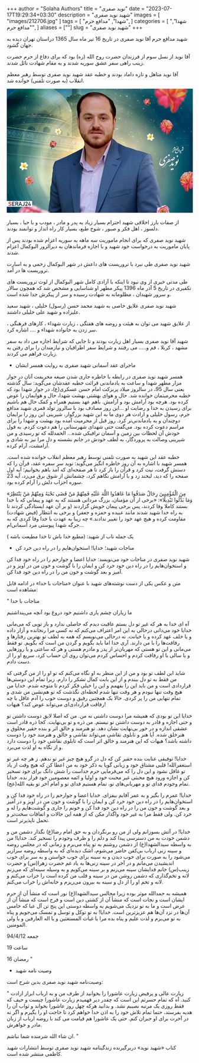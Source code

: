 +++
author = "Solaha Authors"
title = "نوید صفری"
date = "2023-07-17T19:29:34+03:30"
description = "شهید نوید صفری"
images = [
    "images/212706.jpg"
]
tags = [
    "شهدا",
    "مدافع حرم",
]
categories = [
    "شهدا",
    "مدافع حرم",
]
aliases = [""]
slug = "شهید نوید صفری"
+++

شهید مدافع حرم آقا نوید صفری در تاریخ 16 تیر ماه سال 1365 دراستان تهران دیده به جهان گشود.

آقا نوید از نسل سوم از فرزندان حضرت روح الله (ره) بود که برای دفاع از حرم حضرت زینب راهی سفر عشق سوریه شدند و به مقام شهادت نائل شدند.

آقا نوید متاهل و تازه داماد بودند و خطبه عقد شهید نوید صفری توسط رهبر معظم انقلاب (به صورت تلفنی) خوانده شد.

![نوید صفری](images/212706.jpg)

از صفات بارز اخلاقی شهید احترام بسیار زیاد به پدر و مادر ، مودب و با حیا ، بسیار دلسوز ، اهل فکر و صبور ، شوخ طبع، بسیار کار راه انداز و توانمند بودند.

شهید نوید صفری که برای انجام ماموریت سه ماهه به سوریه اعزام شده بودند پس از پایان ماموریت به درخواست خود شهید و با اجازه فرماندهان به دیرالزور البوکمال اعزام شدند.

شهید نوید صفری طی نبرد با تروریست های داعش در شهر البوکمال زخمی و به اسارت تروریست ها در آمد.

طی مدتی خبری از وی نبود تا اینکه با آزادی کامل شهر البوکمال از لوث تروریست های تکفیری در تاریخ 5 آذر ماه 1396 پیکر مطهر او شناسایی و مشخص شد که همچون سالار و سرور شهیدان ، مظلومانه به شهادت رسیده و سر از پیکرش جدا شده است.

شهید نوید صفری علایق خاصی به شهید محمد حسن (رسول) خلیلی ، شهید سعید علیزاده و شهید علی خلیلی داشتند.

از علایق شهید می توان به هیئت و روضه های هفتگی ، زیارت شهداء ، کارهای فرهنگی ، سر زدن به خانواده شهداء و …. اشاره کرد.

شهید آقا نوید صفری بسیار اهل زیارت بودند و تا جایی که شرایط اجازه می داد به سفر مشهد ، کربلا ، قم و….. می رفتند و شرایط سفر اطرافیان و نیازمندان را برای رفتن به زیارت فراهم می کردند.

* ماجرای عقد آسمانی شهید صفری به روایت همسر ایشان

همسر شهید نوید صفری در رابطه با خاطره  جاری شدن صیغه محریمت آنان در جوار مزار مطهر شهدا و ساعت به یادماندنی قرائت خطبه عقدشان می‌گوید: سال گذشته یعنی سال 95، در سالروز میلاد پربرکت امام حسن عسکری(ع)، در جوار شهدا بود که خطبه محرمیتمان خوانده شد. حال و هوای بهشتی بهشت شهدا، حال و هوایمان را عوض کرده بود.  هرچه بود آرامش بود و آرامش. باهم عهد بستیم همراه و کمک حال هم باشیم برای رسیدن به خدا و رضایت او ...این روز مصادف بود با سالروز تولد قمری شهید مدافع حرم، رسول خلیلی و ارادت هر دوی ما به این شهید بزرگوار، شیرینی این روز را برایمان دوچندان و به یادماندنی‌تر کرد. روز قبل از محرمیت آمده بود بهشت و شهدا را برای مراسم دعوت کرده بود. می‌گفت حتی شهدای شهرستانی را هم دعوت کردم. به قول خودش آن لحظات بین زمین و آسمان ترافیکی شده... الحمدلله که تو رسیدی و من شیرینی وصالت به پروردگار، به لطف خودش در جانم نشسته و دل مرا نیز به شادی و آرامشت، آرام کرده.

خطبه عقد این شهید به صورت تلفنی توسط رهبر معظم انقلاب خوانده شده است. همسر شهید با اشاره به آن روز خاطره انگیز می‌گوید: نوید سر سفره عقد، قرآن را که دستش گرفت، نیت کرد و قرآن را باز کرد تا هر صفحه‌ای که آمد باهم بخوانیم؛ آیه اول صفحه را که دید، لبخند زد و با آرامش نگاهم کرد، چشمانش از شوق برق می‌زد، آیه 23 سوره احزاب دلش را آرام کرده بود.

«مِنَ الْمُؤْمِنِینَ رِجَالٌ صَدَقُوا مَا عَاهَدُوا اللَّهَ عَلَیْهِ فَمِنْهُمْ مَنْ قَضَى نَحْبَهُ وَمِنْهُمْ مَنْ یَنْتَظِرُ وَمَا بَدَّلُوا تَبْدِیلًا»: «برخی از آن مؤمنان، بزرگ مردانی هستند که به عهد و پیمانی که با خدا بستند کاملا وفا کردند، پس برخی پیمان خویش گزاردند (و بر آن عهد ایستادگی کردند تا به راه خدا شهید شدند مانند عبیده و حمزه و جعفر) و برخی به انتظار (فیض شهادت) مقاومت کرده و هیچ عهد خود را تغییر ندادند.»
چه زیبا به عهدت با خدا وفا کردی که به جرگه شهدا پیوستی مرد آسمانی‌ام...

یک جمله ناب از شهید: (مطیع خدا باش تا خدا مطیعت باشه )

* مناجات شهید؛ خدایا! استخوان‌هایم را در راه دین خرد کن

شهید نوید صفری در مناجات خود می‌نویسد: خدایا اعضا و جوارحم را در راه خود فدا کن و استخوان‌هایم را در راه دین خود خرد کن و ایمان را با گوشت و خون من در آویز و در آمیز و بعد گوشت و خون من را در راه دین خود فدا کن.

متن و عکس یکی از دست نوشته‌های شهید با عنوان «مناجات با خدا» در ادامه قابل مشاهده است:

" مناجات با خدا

ما زیاران چشم یاری داشتیم
خود دروغ بود آنچه می‌پنداشتیم

آه ای خدا به هر که غیر تو دل بستم عاقبت دیدم که حاصلی ندارد و باز تویی که می‌مانی خدایا خود می‌دانی درحالی به این امر اعتراف می‌کنم که نه کسی مرا رنجانده و آزار داده و یا خلف عهد کرده و یا خیانت. نه درحالی می‌نویسم که همه به لطف تو بهترین رفتارها و رفاقت‌ها را با من دارند. آری خدا اما باید بگویم و گردن من است که بگویم. تو فقط می‌مانی و این تو هستی که مهربان‌تر از پدر و مادرم هستی و هر که ساعتی و یا روزهایی و یا سالی با او رفاقت کردم و احساس کردم می‌توان روی آن حساب کرد، سریع او را از دست دادم.

شاید این لطف تو بود و من از این منظر به او نگاه می‌کنم که تو او را از من گرفتی که من فقط به تو دل ببندم و از این بابت کمال تشکر را دارم. زیرا تمام این دوستی‌ها قراردادی است و من باید این را بفهمم و این را خیلی فکر کردم تا متوجه شدم. خدایا من هیچ وقت تنها نبودم و هر وقت تنها شدم لحظه‌ای نگذشت که تو هم‌نشین من شدی و تمام تنهایی من را پر کردی. حالا یک همچنین رفیق و دوست خوب را آدم عاقل با چه رفاقت قراردادی‌ای می‌تواند عوض کند؟ هیهات!

خدایا این تو بودی که همیشه مرا دوست داشتی نه من. من که اصلا لایق دوست داشتن تو و حتی اجازه و قادر به دوست داشتن تو نیستم. من ذره و تو بی‌نهایت. کجا ذره قادر است عشقی اندازه و در خور بی‌نهایت نشان دهد. تو هنرمند و خالق اثر و بنده حقیر مخلوق و هنرخلق شده. آیا هنر و تابلوی نقاشی می‌تواند نقاشی و خالق و هنرمند خود را دوست داشته باشد؟ هیهات که این هنرمند و خالق اثر است که تابلوی نقاشی خود را دوست دارد و از نگاه به او لذت می‌برد.

خدایا! توفیقی عنایت بنده حقیر کن که دل در گرو هیچ چیز غیر تو ندهم. ز هر چه غیر تو استغفرالله! قلبی مشتاق خود و زبانی گویا به ذکر خود به من اعطا کن که هیچ وقت از یاد تو غافل نشود و این دل را که می‌فرمایی حرم خداست را شش دانگ برای خود تسخیر کن و اجازه ورود هیچ محبتی غیر محبت خود و اولیا و ائمه معصومین خود قرار نده. خدایا تمام وجودم فدای تو و مهربانی‌های تو، تمام هستیم فدای تو و امام آخر تو بقیه الله(عج).

خدایا! عمرم را بگیر و به عمر آقایم بیفزای. خدایا اعضا و جوارحم را در راه خود فدا کن و استخوان‌هایم را در راه دین خود خرد کن و ایمان را با گوشت و خون من در آویز و در آمیز و بعد گوشت و خون من را در راه دین خود فدا کن و خونم را جاری و گوشت‌هایم را له و خرد کن. ولی فقط مرا به غیر خود واگذار مکن که از همه این حالات و اتفاقات سخت‌تر و تحمل ناپذیرتر است.

خدایا! در آتش بسوزانم ولی از من رو برنگردان و به حق امام رضا(ع) نگذار دشمن من و دشمن خودت به من دسترسی پیدا کند و دلم را و ظرف وجودم را تسخیر کند. خدایا! من به واسطه سیدالشهدا(ع) از دشمن روشنم به تو پناه می‌برم و زمانی که در مجلس روضه و سینه زنی ارباب بی‌کفن حاضر می‌شوم، اشک دیده‌ای که به واسطه روضه سرازیر می‌شود را به صورت برای خوب دیدن و به سینه برای خوب خواستن و به سر برای خوب اندیشیدن می‌مانم و در‌ آخر در سینه زنی‌ها به یاد غم حضرت زهرا(س) و حضرت زینب(س) جانم فدایشان سینه می‌زنم و بر سینه می‌کوبم و به وسیله سینه‌ای که می‌زنم لانه و تخم‌گذاری که دشمن روشن من در سینه و قلب من کرده است را خراب می‌کنم و لانه و تخم او را از دل و سینه به بیرون می‌ریزم و خانه‌اش را خراب می‌کنم.

همیشه به حمدالله موثر بوده زیرا مجالس سیدالشهدا(ع) نور است که منشأ آن از حرم ایشان است و نجات است که منشأ آن از کشتی دین است و فرح است که منشأ آن از عرض است و ما به تو نزدیک می‌شویم به واسطه دوستی این پنج تن آل عبا که خامس آن‌ها در نزد آن‌ها هم عزیزترین است. خدایا! به تو توکل و توسل و تمسک می‌جویم و پناه به تو می‌برم و لذت علیم و پناه بده مرا یا غیاث المستغثین و یا اله العارفین و یا ولی المومنین.

جمعه 94/4/12

ساعت 19

16 رمضان "

* وصیت نامه شهید

وصیت‌نامه شهید نوید صفری بدین شرح است:

" زیارت عالی و پرفیض زیارت عاشورا را بخوانید از طرف من و به ارباب ابراز ارادت کنید. آه که تمام حسرتم این است که چقدر دیر فهمیدم زیارت عاشورا چیست و حیف که فقط روزی یک مرتبه نصیبم نشد. و بدانید هرکه چهل روز عاشورا بخواند و ثواب آن را هدیه بفرستد، حتما تمام تلاش خود را به اذن خدا خواهم کرد تا حاجت او را بگیرم و اگر نه در آخرت برای او جبران کنم. حتی یک عاشورا هم قیامت می کند با روضه ارباب از زبان مادر و خواهرش.

ان شاء الله شرمنده شما نباشم. "

کتاب «شهید نوید» دربرگیرنده زندگینامه شهید نوید صفری توسط انتشارات شهید کاظمی منتشر شده است.
